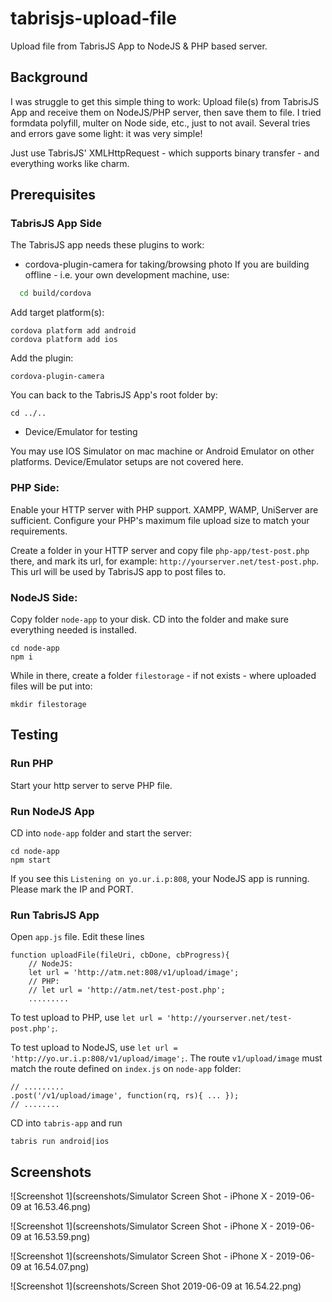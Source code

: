 # tabrisjs-upload-file
Upload file from TabrisJS App to NodeJS &amp; PHP based server.

## Background

I was struggle to get this simple thing to work: Upload file(s) from TabrisJS App and receive them on NodeJS/PHP server, then save them to file. I tried formdata polyfill, multer on Node side, etc., just to not avail. Several tries and errors gave some light: it was very simple!

Just use TabrisJS' XMLHttpRequest - which supports binary transfer - and everything works like charm.

## Prerequisites

### TabrisJS App Side

The TabrisJS app needs these plugins to work:

* cordova-plugin-camera for taking/browsing photo
If you are building offline - i.e. your own development machine, use:
``` bash
  cd build/cordova
```
Add target platform(s):
```
cordova platform add android
cordova platform add ios
```

Add the plugin:
```
cordova-plugin-camera
```

You can back to the TabrisJS App's root folder by:
```
cd ../..
```

* Device/Emulator for testing

You may use IOS Simulator on mac machine or Android Emulator on other platforms.
Device/Emulator setups are not covered here.

### PHP Side:

Enable your HTTP server with PHP support. XAMPP, WAMP, UniServer are sufficient. Configure your PHP's maximum file upload size to match your requirements.

Create a folder in your HTTP server and copy file `php-app/test-post.php` there, and mark its url, for example:
`http://yourserver.net/test-post.php`. This url will be used by TabrisJS app to post files to.

### NodeJS Side:

Copy folder `node-app` to your disk. CD into the folder and make sure everything needed is installed.
```
cd node-app
npm i
```

While in there, create a folder `filestorage` - if not exists - where uploaded files will be put into:
```
mkdir filestorage
```

## Testing

### Run PHP

Start your http server to serve PHP file.

### Run NodeJS App

CD into `node-app` folder and start the server:
```
cd node-app
npm start
```

If you see this `Listening on yo.ur.i.p:808`, your NodeJS app is running. Please mark the IP and PORT.

### Run TabrisJS App

Open `app.js` file. Edit these lines
```
function uploadFile(fileUri, cbDone, cbProgress){
    // NodeJS:
    let url = 'http://atm.net:808/v1/upload/image';
    // PHP:
    // let url = 'http://atm.net/test-post.php';
    .........
```

To test upload to PHP, use `let url = 'http://yourserver.net/test-post.php';`.

To test upload to NodeJS, use `let url = 'http://yo.ur.i.p:808/v1/upload/image';`. The route `v1/upload/image` must match the route defined on `index.js` on `node-app` folder:
```
// .........
.post('/v1/upload/image', function(rq, rs){ ... });
// ........
```


CD into `tabris-app` and run
```
tabris run android|ios
```

## Screenshots

![Screenshot 1](screenshots/Simulator Screen Shot - iPhone X - 2019-06-09 at 16.53.46.png)

![Screenshot 1](screenshots/Simulator Screen Shot - iPhone X - 2019-06-09 at 16.53.59.png)

![Screenshot 1](screenshots/Simulator Screen Shot - iPhone X - 2019-06-09 at 16.54.07.png)

![Screenshot 1](screenshots/Screen Shot 2019-06-09 at 16.54.22.png)
